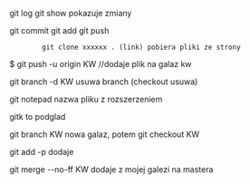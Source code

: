 git log
git show pokazuje zmiany

git commit
git add
git push

			git clone xxxxxx . (link) pobiera pliki ze strony
$ git push -u origin KW    //dodaje plik na galaz kw

git branch -d KW     usuwa branch (checkout usuwa)

git notepad nazwa pliku z rozszerzeniem



gitk to  podglad


git branch KW   nowa galaz, potem git checkout KW

git add -p dodaje

git merge --no-ff KW    dodaje z mojej galezi na mastera